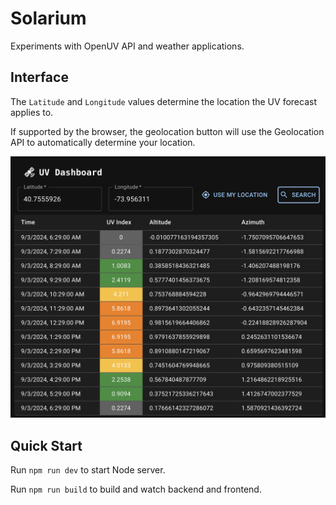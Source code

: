 # Solarium

Experiments with OpenUV API and weather applications.

## Interface

The `Latitude` and `Longitude` values determine the location the UV forecast applies to.

If supported by the browser, the geolocation button will use the Geolocation API to automatically determine your location.

![Main Page](/documentation/main-page.png)

## Quick Start

Run `npm run dev` to start Node server.

Run `npm run build` to build and watch backend and frontend.
